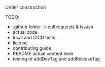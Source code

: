 Under construction

TODO:
- .github folder -> pull requests & issues
- actual code
- local and CICD tests
- license
- contributing guide
- README actual content here
- testing of addDevTag and addReleaseTag